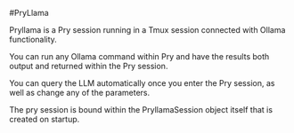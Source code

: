 #PryLlama

Pryllama is a Pry session running in a Tmux session connected with Ollama functionality.

You can run any Ollama command within Pry and have the results both output and returned within the Pry session.

You can query the LLM automatically once you enter the Pry session, as well as change any of the parameters.

The pry session is bound within the PryllamaSession object itself that is created on startup.

